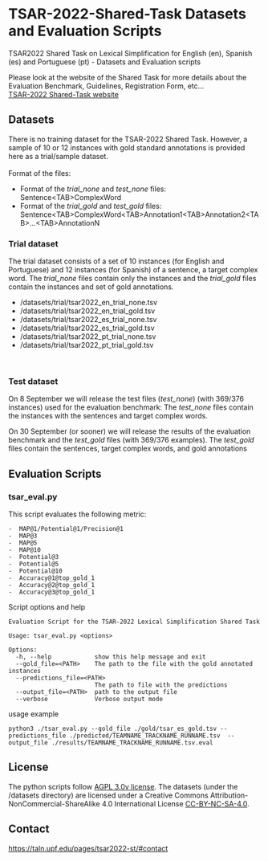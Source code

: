# TSAR-2022-Shared-Task Datasets and Evaluation Scripts
TSAR2022 Shared Task on Lexical Simplification for English (en), Spanish (es) and Portuguese (pt) - Datasets and Evaluation scripts

Please look at the website of the Shared Task for more details about the Evaluation Benchmark, Guidelines, Registration Form, etc...
<br/>[TSAR-2022 Shared-Task website](https://taln.upf.edu/pages/tsar2022-st/)

## Datasets

There is no training dataset for the TSAR-2022 Shared Task. 
However, a sample of 10 or 12 instances with gold standard annotations is provided here as a trial/sample dataset.
<br/> 
<br/> 
Format of the files:
- Format of the *trial_none* and *test_none* files: <span style="font-weight:normal">Sentence&lt;TAB&gt;ComplexWord</span>
- Format of the *trial_gold* and *test_gold* files: <span style="font-weight:normal">Sentence&lt;TAB&gt;ComplexWord&lt;TAB&gt;Annotation1&lt;TAB&gt;Annotation2&lt;TAB&gt;...&lt;TAB&gt;AnnotationN</span>


### Trial dataset
The trial dataset consists of a set of 10 instances (for English and Portuguese) and 12 instances (for Spanish) of a sentence, a target complex word.
The *trial_none* files contain only the instances and the *trial_gold* files contain the instances and set of gold annotations.

- /datasets/trial/tsar2022_en_trial_none.tsv
- /datasets/trial/tsar2022_en_trial_gold.tsv
- /datasets/trial/tsar2022_es_trial_none.tsv
- /datasets/trial/tsar2022_es_trial_gold.tsv
- /datasets/trial/tsar2022_pt_trial_none.tsv
- /datasets/trial/tsar2022_pt_trial_gold.tsv

<br/>



### Test dataset 
On 8 September we will release the test files (*test_none*) (with 369/376 instances) used for the evaluation benchmark:
The *test_none* files contain the instances with the sentences and target complex words.

On 30 September (or sooner) we will release the results of the evaluation benchmark and the *test_gold* files (with 369/376 examples).
The *test_gold* files contain the sentences, target complex words, and gold annotations

## Evaluation Scripts 

### tsar_eval.py

This script evaluates the following metric:

    -  MAP@1/Potential@1/Precision@1
    -  MAP@3
    -  MAP@5
    -  MAP@10
    -  Potential@3
    -  Potential@5
    -  Potential@10
    -  Accuracy@1@top_gold_1
    -  Accuracy@2@top_gold_1
    -  Accuracy@3@top_gold_1  
      
Script options and help

```console
Evaluation Script for the TSAR-2022 Lexical Simplification Shared Task

Usage: tsar_eval.py <options>

Options:
  -h, --help            show this help message and exit
  --gold_file=<PATH>    The path to the file with the gold annotated instances
  --predictions_file=<PATH>
                        The path to file with the predictions
  --output_file=<PATH>  path to the output file
  --verbose             Verbose output mode
```


usage example

```console
python3 ./tsar_eval.py --gold_file ./gold/tsar_es_gold.tsv --predictions_file ./predicted/TEAMNAME_TRACKNAME_RUNNAME.tsv  --output_file ./results/TEAMNAME_TRACKNAME_RUNNAME.tsv.eval
```



## License

The python scripts follow [AGPL 3.0v license](LICENSE).
The datasets (under the /datasets directory) are licensed under a Creative Commons Attribution-NonCommercial-ShareAlike 4.0 International License [CC-BY-NC-SA-4.0](CC-BY-NC-SA-4.0).

## Contact
https://taln.upf.edu/pages/tsar2022-st/#contact


